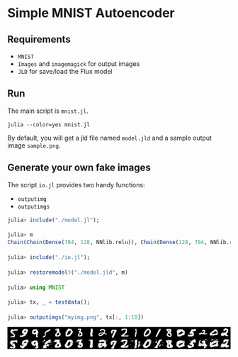 # Simple MNIST Autoencoder

## Requirements
- `MNIST`
- `Images` and `imagemagick` for output images
- `JLD` for save/load the Flux model

## Run

The main script is `mnist.jl`.

```shell
julia --color=yes mnist.jl
```

By default, you will get a jld file named `model.jld` and
a sample output image `sample.png`.

## Generate your own fake images

The script `io.jl` provides two handy functions:
  - `outputimg`
  - `outputimgs`

```julia
julia> include("./model.jl");

julia> m
Chain(Chain(Dense(784, 128, NNlib.relu)), Chain(Dense(128, 784, NNlib.relu)))

julia> include("./io.jl");

julia> restoremodel!("./model.jld", m)

julia> using MNIST

julia> tx, _ = testdata();

julia> outputimgs("myimg.png", tx[:, 1:10])
```

![example image](./readme.png)

